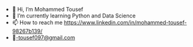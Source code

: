 - 👋 Hi, I’m Mohammed Tousef
- 🌱 I’m currently learning Python and Data Science
- 📫 How to reach me https://www.linkedin.com/in/mohammed-tousef-98267b139/
- :email:-tousef097@gmail.com

<!---
tousef097/tousef097 is a ✨ special ✨ repository because its `README.md` (this file) appears on your GitHub profile.
You can click the Preview link to take a look at your changes.
--->
